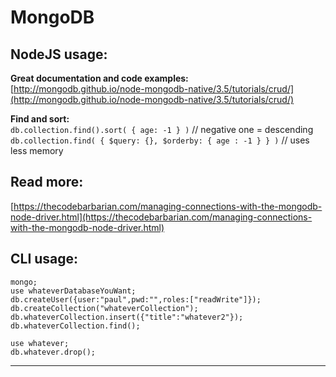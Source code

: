 # MongoDB

## NodeJS usage:

**Great documentation and code examples:**  
[http://mongodb.github.io/node-mongodb-native/3.5/tutorials/crud/](http://mongodb.github.io/node-mongodb-native/3.5/tutorials/crud/)

**Find and sort:**  
`db.collection.find().sort( { age: -1 } )` // negative one = descending   
`db.collection.find( { $query: {}, $orderby: { age : -1 } } )`  // uses less memory

## Read more:

[https://thecodebarbarian.com/managing-connections-with-the-mongodb-node-driver.html](https://thecodebarbarian.com/managing-connections-with-the-mongodb-node-driver.html)

## CLI usage:

```text
mongo;    
use whateverDatabaseYouWant;    
db.createUser({user:"paul",pwd:"",roles:["readWrite"]});    
db.createCollection("whateverCollection");    
db.whateverCollection.insert({"title":"whatever2"});    
db.whateverCollection.find();

use whatever;    
db.whatever.drop();
```

---





